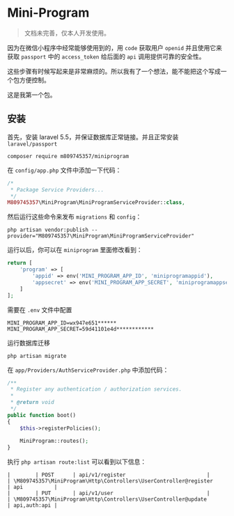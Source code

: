 # Mini-Program

> 文档未完善，仅本人开发使用。

因为在微信小程序中经常能够使用到的，用 `code` 获取用户 `openid` 并且使用它来获取 `passport` 中的 `access_token` 给后面的 `api` 调用提供可靠的安全性。

这些步骤有时候写起来是非常麻烦的。所以我有了一个想法，能不能把这个写成一个包方便控制。

这是我第一个包。

## 安装

首先，安装 laravel 5.5，并保证数据库正常链接。并且正常安装 `laravel/passport`

```shell
composer require m809745357/miniprogram
```

在 `config/app.php` 文件中添加一下代码：

```php
/*
 * Package Service Providers...
 */
M809745357\MiniProgram\MiniProgramServiceProvider::class,
```

然后运行这些命令来发布 `migrations` 和 `config`：

```shell
php artisan vendor:publish --provider="M809745357\MiniProgram\MiniProgramServiceProvider"
```

运行以后，你可以在 `miniprogram` 里面修改看到：

```php
return [
    'program' => [
        'appid' => env('MINI_PROGRAM_APP_ID', 'miniprogramappid'),
        'appsecret' => env('MINI_PROGRAM_APP_SECRET', 'miniprogramappsecret')
    ]
];
```

需要在 `.env` 文件中配置

```
MINI_PROGRAM_APP_ID=wx947e651******
MINI_PROGRAM_APP_SECRET=59d41101e4d************
```

运行数据库迁移

```shell
php artisan migrate
```

在 `app/Providers/AuthServiceProvider.php` 中添加代码：

```php
/**
 * Register any authentication / authorization services.
 *
 * @return void
 */
public function boot()
{
    $this->registerPolicies();
  
    MiniProgram::routes();
}
```

执行 `php artisan route:list` 可以看到以下信息：

```shell
|        | POST      | api/v1/register                          |                     | \M809745357\MiniProgram\Http\Controllers\UserController@register           | api          |
|        | PUT       | api/v1/user                              |                     | \M809745357\MiniProgram\Http\Controllers\UserController@update             | api,auth:api |
```